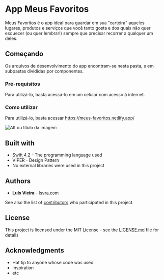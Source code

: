 # App Meus Favoritos

Meus Favoritos é o app ideal para guardar em sua "carteira" aqueles lugares, produtos e serviços que você tanto gosta e dos quais não quer esquecer (ou quer lembrar!) sempre que precisar recorrer a qualquer um deles.

## Começando

Os arquivos de desenvolvimento do app encontram-se nesta pasta, e em subpastas divididas por componentes.

### Pré-requisitos

Para utilizá-lo, basta acessá-lo em um celular com acesso à internet.

### Como utilizar

Para utilizá-lo, basta acessar https://meus-favoritos.netlify.app/

![Alt ou título da imagem](https://github.com/andrekleine/ironhack-project-2-frontend-crud/blob/main/src/components/AppImgs/Captura%20de%20Tela%202021-10-15%20%C3%A0s%2014.47.56.png)

## Built with

* [Swift 4.2](https://developer.apple.com/swift/) - The programming language used
* VIPER - Design Pattern
* No external libraries were used in this project

## Authors

* **Luís Vieira** - [lsvra.com](https://lsvra.com)

See also the list of [contributors](https://github.com/your/project/contributors) who participated in this project.

## License

This project is licensed under the MIT License - see the [LICENSE.md](LICENSE.md) file for details

## Acknowledgments

* Hat tip to anyone whose code was used
* Inspiration
* etc
